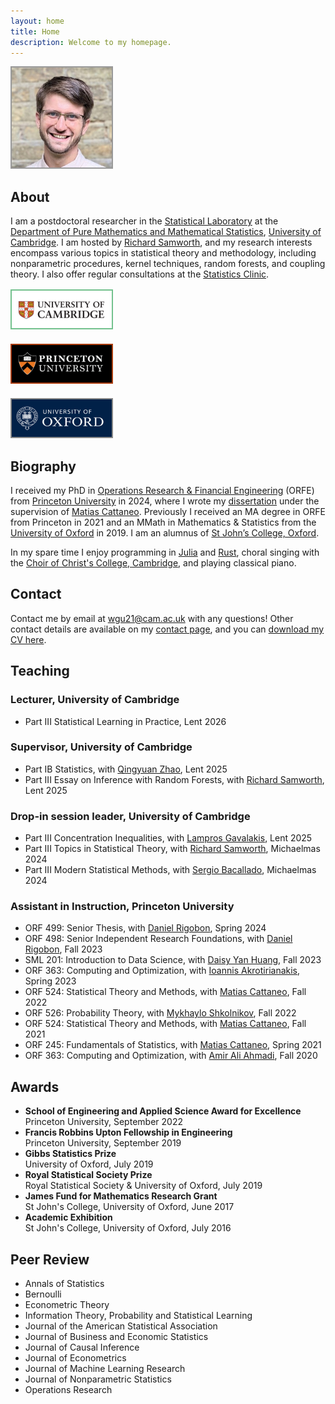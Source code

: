 ```yaml
---
layout: home
title: Home
description: Welcome to my homepage.
---
```


<div class="frame">

<a href="/">
<img
style="width: 160px; border: 2px solid #999999; margin-top: 0px"
src="/assets/general/profile_cambridge.jpg">
</a>

</div>

<h2> About </h2>

I am a postdoctoral researcher in the
<a href="http://www.statslab.cam.ac.uk/">
Statistical Laboratory</a>
at the
<a href="https://www.dpmms.cam.ac.uk/">
Department of Pure Mathematics and Mathematical Statistics</a>,
<a href="https://www.cam.ac.uk/">
University of Cambridge</a>.
I am hosted by
<a href="http://www.statslab.cam.ac.uk/~rjs57/">
Richard Samworth</a>,
and my research interests encompass various topics in statistical
theory and methodology, including nonparametric procedures,
kernel techniques,
random forests, and coupling theory. I also offer regular consultations at the
[Statistics Clinic](http://www.statslab.cam.ac.uk/clinic).

<div class="frame">

<a href="https://www.cam.ac.uk">
<img
style="width: 160px; border: 2px solid #73c18d; margin-top: 2px;"
src="/assets/general/cambridge_logo.png">
</a>

<br>

<a href="https://www.princeton.edu">
<img
style="width: 160px; border: 2px solid #ac3e0f; margin-top: 20px;"
src="/assets/general/princeton_logo.png">
</a>

<br>

<a href="https://www.ox.ac.uk">
<img
style="width: 160px; border: 2px solid #888888; margin-top: 20px;"
src="/assets/general/oxford_logo.png">
</a>

<br>

</div>

<h2> Biography </h2>

I received my PhD in
<a href="https://orfe.princeton.edu/">
Operations Research & Financial Engineering</a>
(ORFE) from
<a href="https://www.princeton.edu/">Princeton University</a>
in 2024, where I wrote my
<a href = "https://github.com/WGUNDERWOOD/phd-dissertation/">dissertation</a>
under the supervision of
<a href="https://cattaneo.princeton.edu">Matias Cattaneo</a>.
Previously I received an MA degree in ORFE
from Princeton in 2021 and an
MMath in Mathematics & Statistics from the
<a href="http://www.ox.ac.uk/">University of Oxford</a>
in 2019. I am an alumnus of
<a href="https://www.sjc.ox.ac.uk/">St John’s College, Oxford</a>.

In my spare time I enjoy
programming in [Julia](https://julialang.org/) and
[Rust](https://www.rust-lang.org/),
choral singing with the
[Choir of Christ's College, Cambridge](https://www.christs.cam.ac.uk/choir),
and playing classical piano.

<h2> Contact </h2>

Contact me by email at
<a href="mailto:wgu21@cam.ac.uk">wgu21@cam.ac.uk</a>
with any questions!
Other contact details are available
on my
<a href="/contact/">contact page</a>,
and you can
<a href="https://github.com/WGUNDERWOOD/wgu-cv/blob/main/WGUnderwood.pdf">
download my CV here</a>.

<h2> Teaching </h2>

<h3> Lecturer, University of Cambridge </h3>

<ul>

<li>
Part III Statistical Learning in Practice,
Lent 2026
</li>

</ul>

<h3> Supervisor, University of Cambridge </h3>

<ul>

<li>
Part IB Statistics, with
<a href="http://www.statslab.cam.ac.uk/~qz280/">
Qingyuan Zhao</a>,
Lent 2025
</li>

<li>
Part III Essay on Inference with Random Forests, with
<a href="http://www.statslab.cam.ac.uk/~rjs57/">
Richard Samworth</a>,
Lent 2025
</li>

</ul>

<h3> Drop-in session leader, University of Cambridge </h3>

<ul>

<li>
Part III Concentration Inequalities, with
<a href="https://www.dpmms.cam.ac.uk/~lg560/index.html">
Lampros Gavalakis</a>,
Lent 2025
</li>

<li>
Part III Topics in Statistical Theory, with
<a href="http://www.statslab.cam.ac.uk/~rjs57/">
Richard Samworth</a>,
Michaelmas 2024
</li>

<li>
Part III Modern Statistical Methods, with
<a href="http://www.statslab.cam.ac.uk/~sb2116/">
Sergio Bacallado</a>,
Michaelmas 2024
</li>

</ul>

<h3> Assistant in Instruction, Princeton University </h3>

<ul>

<li>
ORF 499: Senior Thesis, with
<a href="https://drigobon.com/">
Daniel Rigobon</a>,
Spring 2024
</li>

<li>
ORF 498: Senior Independent Research Foundations, with
<a href="https://drigobon.com/">
Daniel Rigobon</a>,
Fall 2023
</li>

<li>
SML 201: Introduction to Data Science, with
<a href="https://csml.princeton.edu/people/daisy-yan-huang">
Daisy Yan Huang</a>,
Fall 2023
</li>

<li>
ORF 363: Computing and Optimization, with
<a href="https://orfe.princeton.edu/people/ioannis-akrotirianakis">
Ioannis Akrotirianakis</a>,
Spring 2023
</li>

<li>
ORF 524: Statistical Theory and Methods, with
<a href="https://cattaneo.princeton.edu">Matias Cattaneo</a>,
Fall 2022
</li>

<li>
ORF 526: Probability Theory, with
<a href="http://mykhaylo.princeton.edu/">Mykhaylo Shkolnikov</a>,
Fall 2022
</li>

<li>
ORF 524: Statistical Theory and Methods, with
<a href="https://cattaneo.princeton.edu">Matias Cattaneo</a>,
Fall 2021
</li>

<li>
ORF 245: Fundamentals of Statistics, with
<a href="https://cattaneo.princeton.edu">Matias Cattaneo</a>,
Spring 2021
</li>

<li>
ORF 363: Computing and Optimization, with
<a href="http://aaa.princeton.edu/">Amir Ali Ahmadi</a>,
Fall 2020
</li>
</ul>

<h2> Awards </h2>

<ul>
<li>
<strong>
School of Engineering and Applied Science Award for Excellence
</strong> <br>
Princeton University,
September 2022
</li>

<li>
<strong>
Francis Robbins Upton Fellowship in Engineering
</strong> <br>
Princeton University,
September 2019
</li>

<li>
<strong>
Gibbs Statistics Prize
</strong> <br>
University of Oxford,
July 2019
</li>

<li>
<strong>
Royal Statistical Society Prize
</strong> <br>
Royal Statistical Society & University of Oxford,
July 2019
</li>

<li>
<strong>
James Fund for Mathematics Research Grant
</strong> <br>
St John's College, University of Oxford,
June 2017
</li>

<li>
<strong>
Academic Exhibition
</strong> <br>
St John's College, University of Oxford,
July 2016
</li>
</ul>

<h2> Peer Review </h2>
<ul>

<li> Annals of Statistics </li>

<li> Bernoulli </li>

<li> Econometric Theory </li>

<li> Information Theory, Probability and Statistical Learning </li>

<li> Journal of the American Statistical Association </li>

<li> Journal of Business and Economic Statistics </li>

<li> Journal of Causal Inference </li>

<li> Journal of Econometrics </li>

<li> Journal of Machine Learning Research </li>

<li> Journal of Nonparametric Statistics </li>

<li> Operations Research </li>

</ul>
